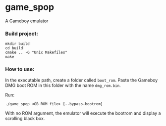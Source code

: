 # game_spop
A Gameboy emulator

### Build project:

```console
mkdir build
cd build
cmake .. -G "Unix Makefiles"
make
```

### How to use:

In the executable path, create a folder called ```boot_rom```. Paste the Gameboy DMG boot ROM in this folder with the name ```dmg_rom.bin```.

Run:
```console
./game_spop <GB ROM file> [--bypass-bootrom]
```
With no ROM argument, the emulator will execute the bootrom and display a scrolling black box.
